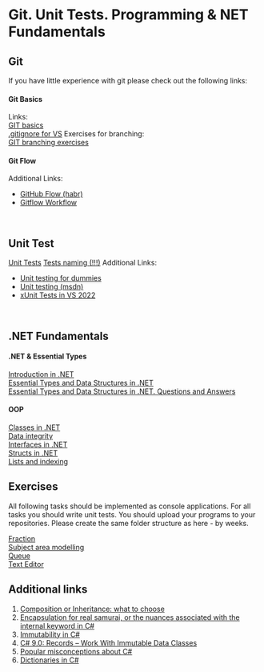 # Git. Unit Tests. Programming & NET Fundamentals

## Git

If you have little experience with git please check out the following links:
#### Git Basics
Links:  
[GIT basics](https://www.freecodecamp.org/news/learn-the-basics-of-git-in-under-10-minutes-da548267cc91/)  
[.gitignore for VS](https://github.com/github/gitignore/blob/main/VisualStudio.gitignore)
Exercises for branching:  
[GIT branching exercises](https://learngitbranching.js.org/)

#### Git Flow
Additional Links:
- [GitHub Flow (habr)](https://habr.com/ru/post/346066/)  
- [Gitflow Workflow](https://www.atlassian.com/git/tutorials/comparing-workflows/gitflow-workflow)  

<br/> 

## Unit Test
[Unit Tests](Unit%20Tests.pdf) 
[Tests naming (!!!)](https://enterprisecraftsmanship.com/posts/you-naming-tests-wrong/)
Additional Links:
- [Unit testing for dummies](https://habr.com/ru/post/169381/)  
- [Unit testing (msdn)](https://docs.microsoft.com/en-us/dotnet/core/testing/)  
- [xUnit Tests in VS 2022](https://www.c-sharpcorner.com/article/how-to-create-xunit-test-in-visual-studio-2022/)

<br/> 

## .NET Fundamentals

#### .NET & Essential Types 
[Introduction in .NET](NET_Intro.pdf)  
[Essential Types and Data Structures in .NET](Essential%20Types%20and%20Data%20Structures%20in%20.NET.pdf)  
[Essential Types and Data Structures in .NET. Questions and Answers](Essential%20Types%20QnA.pdf)
  
#### OOP
[Classes in .NET](https://ulearn.me/course/basicprogramming/9eb68528-17cb-4d7f-99f3-40210a8f6cef)  
[Data integrity](https://ulearn.me/course/basicprogramming/Tselostnost_dannykh_f177f3c4-c0f8-4759-9d41-2cdb7f22ca15)  
[Interfaces in .NET](https://ulearn.me/course/basicprogramming/Interfeysy_3df89dfb-7f0f-4123-82ac-364c3a426396)  
[Structs in .NET](https://ulearn.me/course/basicprogramming/2f0b0caa-ce22-4068-93bb-e5c1a0f8a2a4)  
[Lists and indexing](https://ulearn.me/Course/BasicProgramming2/Listy_i_indeksatsiya_ff0b5f9b-eb8c-432d-8bab-4bfa9718469a)

## Exercises
All following tasks should be implemented as console applications. For all tasks you should write unit tests. You should upload your programs to your repositories. Please create the same folder structure as here - by weeks. 

[Fraction](Fraction.md)  
[Subject area modelling](OOP.md)  
[Queue](Queue.md)  
[Text Editor](Text%20Editor.md)

## Additional links
1. [Composition or Inheritance: what to choose](https://habr.com/ru/post/325478/)
2. [Encapsulation for real samurai, or the nuances associated with the internal keyword in C#](https://habr.com/ru/post/445804/)
3. [Immutability in C#](https://www.codemag.com/Article/1905041/Immutability-in-C)
4. [C# 9.0: Records – Work With Immutable Data Classes](https://www.thomasclaudiushuber.com/2020/09/01/c-9-0-records-work-with-immutable-data-classes/)
5. [Popular misconceptions about C# ](https://habr.com/ru/post/541786/)
6. [Dictionaries in C# ](https://bool.dev/blog/detail/dictionary-v-csharp)